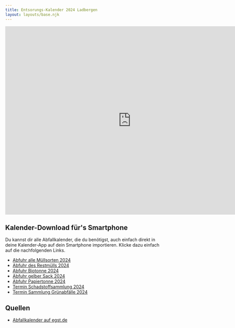 ```yaml
---
title: Entsorungs-Kalender 2024 Ladbergen
layout: layouts/base.njk
---
```


<div class="responsiveCal">
    <iframe src="https://calendar.google.com/calendar/embed?height=600&amp;wkst=2&amp;bgcolor=%23ffffff&amp;ctz=Europe%2FBerlin&amp;src=bWVpbmxhZGJlcmdlbkBnbWFpbC5jb20&amp;src=bHU0cWIyaDM0Mm5xdmZxdmF1OXR1NGJtZnNAZ3JvdXAuY2FsZW5kYXIuZ29vZ2xlLmNvbQ&amp;src=a3BrY2lxbzY5MzQwcXZyMDBxZjYzMmtqN3NAZ3JvdXAuY2FsZW5kYXIuZ29vZ2xlLmNvbQ&amp;src=ZTAwOWFhNDFjdnQwaWk4bWdqbnA1NHA3djhAZ3JvdXAuY2FsZW5kYXIuZ29vZ2xlLmNvbQ&amp;src=bDBkNWpxZnJzcjlkaThmcnJnb29vdDVhczRAZ3JvdXAuY2FsZW5kYXIuZ29vZ2xlLmNvbQ&amp;src=aGh0dHJsdDFrbDdvMW05Z3UycjBtbmRlMW9AZ3JvdXAuY2FsZW5kYXIuZ29vZ2xlLmNvbQ&amp;color=%23a39f9b&amp;color=%23795548&amp;color=%23F6BF26&amp;color=%2333B679&amp;color=%23039BE5&amp;color=%23D81B60&amp;title=Entsorgungskalender%202022&amp;showTitle=0" style="border-width:0" width="800" height="600" frameborder="0" scrolling="no"></iframe>
</div>

## Kalender-Download für's Smartphone

Du kannst dir alle Abfallkalender, die du benötigst, auch einfach direkt in deine Kalender-App auf dein Smartphone importieren. Klicke dazu einfach auf die nachfolgenden Links.

- [Abfuhr alle Müllsorten 2024](/ics/entsorgungskalender-ladbergen-2024-gesamter-muell.ics)
- [Abfuhr des Restmülls 2024](/ics/entsorgungskalender-ladbergen-2024-restmuell.ics)
- [Abfuhr Biotonne 2024](/ics/entsorgungskalender-ladbergen-2024-biotonne.ics)
- [Abfuhr gelber Sack 2024](/ics/entsorgungskalender-ladbergen-2024-gelber-sack.ics)
- [Abfuhr Papiertonne 2024](/ics/entsorgungskalender-ladbergen-2024-papiertonne.ics)
- [Termin Schadstoffsammlung 2024](/ics/entsorgungskalender-ladbergen-2024-schadstoffsammlung.ics)
- [Termin Sammlung Grünabfälle 2024](/ics/entsorgungskalender-ladbergen-2024-gruenabfaelle.ics)

## Quellen

- [Abfallkalender auf egst.de](https://www.egst.de/de/abfallabholung/)